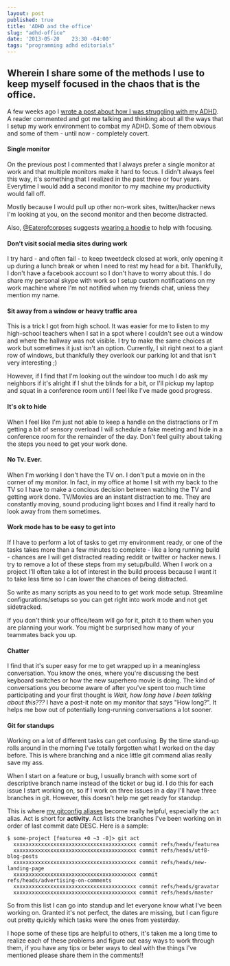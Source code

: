 ```yaml
---
layout: post
published: true
title: 'ADHD and the office'
slug: "adhd-office"
date: '2013-05-20    23:30 -04:00'
tags: "programming adhd editorials"
---
```

## Wherein I share some of the methods I use to keep myself focused in the chaos that is the office.

A few weeks ago I [wrote a post about how I was struggling with my ADHD](http://codeimpossible.com/2013/04/24/adhd). A reader commented and got me talking and thinking about all the ways that I setup my work environment to combat my ADHD. Some of them obvious and some of them - until now - completely covert.

#### Single monitor
On the previous post I commented that I always prefer a single monitor at work and that multiple monitors make it hard to focus. I didn't always feel this way, it's something that I realized in the past three or four years. Everytime I would add a second monitor to my machine my productivity would fall off.

Mostly because I would pull up other non-work sites, twitter/hacker news I'm looking at you, on the second monitor and then become distracted.

Also, [@Eaterofcorpses](https://twitter.com/EaterOfCorpses) suggests [wearing a hoodie](http://codeimpossible.com/2013/04/24/adhd/#comment-895873791) to help with focusing.

#### Don't visit social media sites during work
I try hard - and often fail - to keep tweetdeck closed at work, only opening it up during a lunch break or when I need to rest my head for a bit. Thankfully, I don't have a facebook account so I don't have to worry about this. I do share my personal skype with work so I setup custom notifications on my work machine where I'm not notified when my friends chat, unless they mention my name.

#### Sit away from a window or heavy traffic area
This is a trick I got from high school. It was easier for me to listen to my high-school teachers when I sat in a spot where I couldn't see out a window and where the hallway was not visible. I try to make the same choices at work but sometimes it just isn't an option. Currently, I sit right next to a giant row of windows, but thankfully they overlook our parking lot and that isn't very interesting ;)

However, if I find that I'm looking out the window too much I do ask my neighbors if it's alright if I shut the blinds for a bit, or I'll pickup my laptop and squat in a conference room until I feel like I've made good progress.

#### It's ok to hide
When I feel like I'm just not able to keep a handle on the distractions or I'm getting a bit of sensory overload I will schedule a fake meeting and hide in a conference room for the remainder of the day. Don't feel guilty about taking the steps you need to get your work done.

#### No Tv. Ever.
When I'm working I don't have the TV on. I don't put a movie on in the corner of my monitor. In fact, in my office at home I sit with my back to the TV so I have to make a concious decision between watching the TV and getting work done. TV/Movies are an instant distraction to me. They are constantly moving, sound producing light boxes and I find it really hard to look away from them sometimes.

#### Work mode has to be easy to get into
If I have to perform a lot of tasks to get my environment ready, or one of the tasks takes more than a few minutes to complete - like a long running build - chances are I will get distracted reading reddit or twitter or hacker news. I try to remove a lot of these steps from my setup/build. When I work on a project I'll often take a lot of interest in the build process because I want it to take less time so I can lower the chances of being distracted.

So write as many scripts as you need to to get work mode setup. Streamline configurations/setups so you can get right into work mode and not get sidetracked.

If you don't think your office/team will go for it, pitch it to them when you are planning your work. You might be surprised how many of your teammates back you up.

#### Chatter
I find that it's super easy for me to get wrapped up in a meaningless conversation. You know the ones, where you're discussing the best keyboard switches or how the new superhero movie is doing. The kind of conversations you become aware of after you've spent too much time participating and your first thought is _Wait, how long have I been talking about this???_ I have a post-it note on my monitor that says "How long?". It helps me bow out of potentially long-running conversations a lot sooner.

#### Git for standups
Working on a lot of different tasks can get confusing. By the time stand-up rolls around in the morning I've totally forgotten what I worked on the day before. This is where branching and a nice little git command alias really save my ass.

When I start on a feature or bug, I usually branch with some sort of descriptive branch name instead of the ticket or bug id. I do this for each issue I start working on, so if I work on three issues in a day I'll have three branches in git. However, this doesn't help me get ready for standup.

This is where [my gitconfig aliases](http://github.com/codeimpossible/gitconfig) become really helpful, especially the `act` alias. Act is short for **activity**. Act lists the branches I've been working on in order of last commit date DESC. Here is a sample:

    $ some-project [featurea +0 ~3 -0]> git act
      xxxxxxxxxxxxxxxxxxxxxxxxxxxxxxxxxxxxxxxx commit refs/heads/featurea
      xxxxxxxxxxxxxxxxxxxxxxxxxxxxxxxxxxxxxxxx commit refs/heads/utf8-blog-posts
      xxxxxxxxxxxxxxxxxxxxxxxxxxxxxxxxxxxxxxxx commit refs/heads/new-landing-page
      xxxxxxxxxxxxxxxxxxxxxxxxxxxxxxxxxxxxxxxx commit refs/heads/advertising-on-comments
      xxxxxxxxxxxxxxxxxxxxxxxxxxxxxxxxxxxxxxxx commit refs/heads/gravatar
      xxxxxxxxxxxxxxxxxxxxxxxxxxxxxxxxxxxxxxxx commit refs/heads/master

So from this list I can go into standup and let everyone know what I've been working on. Granted it's not perfect, the dates are missing, but I can figure out pretty quickly which tasks were the ones from yesterday.

I hope some of these tips are helpful to others, it's taken me a long time to realize each of these problems and figure out easy ways to work through them, if you have any tips or beter ways to deal with the things I've mentioned please share them in the comments!!
